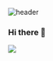![header](https://capsule-render.vercel.app/api?type=wave&height=300&color=#90EE90)
### Hi there 👋

<img src="https://img.shields.io/badge/42-000000?style=for-the-badge&logo=42&logoColor=white">
<!--[![Velog's GitHub stats](https://velog-readme-stats.vercel.app/api/badge?name=liko)](https://velog.io/@eungyeole)-->

<!--
**highlyko17/highlyko17** is a ✨ _special_ ✨ repository because its `README.md` (this file) appears on your GitHub profile.

Here are some ideas to get you started:

- 🔭 I’m currently working on ...
- 🌱 I’m currently learning ...
- 👯 I’m looking to collaborate on ...
- 🤔 I’m looking for help with ...
- 💬 Ask me about ...
- 📫 How to reach me: ...
- 😄 Pronouns: ...
- ⚡ Fun fact: ...
-->
